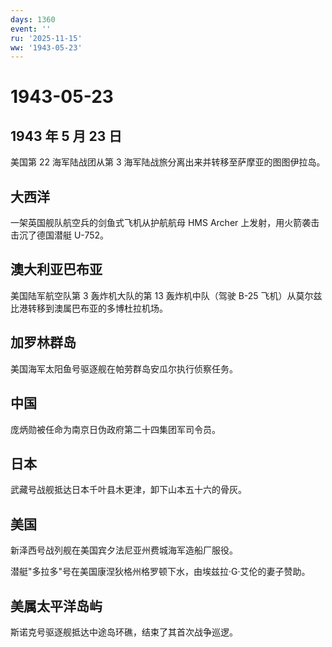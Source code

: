 ```yaml
---
days: 1360
event: ''
ru: '2025-11-15'
ww: '1943-05-23'
---
```


# 1943-05-23

## 1943 年 5 月 23 日

美国第 22 海军陆战团从第 3
海军陆战旅分离出来并转移至萨摩亚的图图伊拉岛。

## 大西洋

一架英国舰队航空兵的剑鱼式飞机从护航航母 HMS Archer
上发射，用火箭袭击击沉了德国潜艇 U-752。

## 澳大利亚巴布亚

美国陆军航空队第 3 轰炸机大队的第 13 轰炸机中队（驾驶 B-25
飞机）从莫尔兹比港转移到澳属巴布亚的多博杜拉机场。

## 加罗林群岛

美国海军太阳鱼号驱逐舰在帕劳群岛安瓜尔执行侦察任务。

## 中国

庞炳勋被任命为南京日伪政府第二十四集团军司令员。

## 日本

武藏号战舰抵达日本千叶县木更津，卸下山本五十六的骨灰。

## 美国

新泽西号战列舰在美国宾夕法尼亚州费城海军造船厂服役。

潜艇"多拉多"号在美国康涅狄格州格罗顿下水，由埃兹拉·G·艾伦的妻子赞助。

## 美属太平洋岛屿

斯诺克号驱逐舰抵达中途岛环礁，结束了其首次战争巡逻。